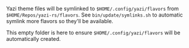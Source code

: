 Yazi theme files will be symlinked to `$HOME/.config/yazi/flavors` from `$HOME/Repos/yazi-rs/flavors`. See `bin/update/symlinks.sh` to automatic symlink more flavors so they'll be available.

This empty folder is here to ensure `$HOME/.config/yazi/flavors` will be automatically created.
